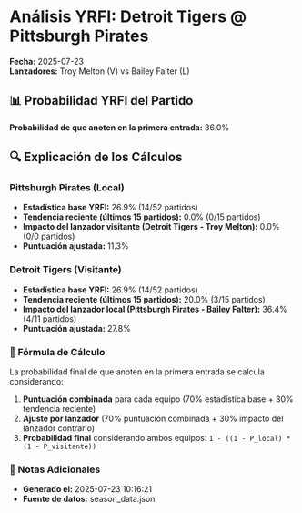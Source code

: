 # Análisis YRFI: Detroit Tigers @ Pittsburgh Pirates

**Fecha:** 2025-07-23  
**Lanzadores:** Troy Melton (V) vs Bailey Falter (L)

## 📊 Probabilidad YRFI del Partido

**Probabilidad de que anoten en la primera entrada:** 36.0%

## 🔍 Explicación de los Cálculos

### Pittsburgh Pirates (Local)
- **Estadística base YRFI:** 26.9% (14/52 partidos)
- **Tendencia reciente (últimos 15 partidos):** 0.0% (0/15 partidos)
- **Impacto del lanzador visitante (Detroit Tigers - Troy Melton):** 0.0% (0/0 partidos)
- **Puntuación ajustada:** 11.3%

### Detroit Tigers (Visitante)
- **Estadística base YRFI:** 26.9% (14/52 partidos)
- **Tendencia reciente (últimos 15 partidos):** 20.0% (3/15 partidos)
- **Impacto del lanzador local (Pittsburgh Pirates - Bailey Falter):** 36.4% (4/11 partidos)
- **Puntuación ajustada:** 27.8%

### 📝 Fórmula de Cálculo

La probabilidad final de que anoten en la primera entrada se calcula considerando:
1. **Puntuación combinada** para cada equipo (70% estadística base + 30% tendencia reciente)
2. **Ajuste por lanzador** (70% puntuación combinada + 30% impacto del lanzador contrario)
3. **Probabilidad final** considerando ambos equipos: `1 - ((1 - P_local) * (1 - P_visitante))`

### 📌 Notas Adicionales

- **Generado el:** 2025-07-23 10:16:21
- **Fuente de datos:** season_data.json
